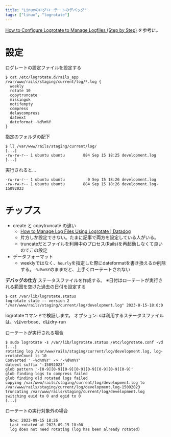 ```yaml
---
title: "Linuxのログローテートのデバッグ"
tags: ["linux", "logrotate"]
---
```


[How to Configure Logrotate to Manage Logfiles (Step by Step)](https://adamtheautomator.com/logrotate-linux/) を参考に。

# 設定

ログレートの設定ファイルを設定する
```
$ cat /etc/logrotate.d/rails_app
/var/www/rails/staging/current/log/*.log {
  weekly
  rotate 10
  copytruncate
  missingok
  notifempty
  compress
  delaycompress
  dateext
  dateformat -%d%m%Y
}
```

指定のフォルダの配下
```
$ ll /var/www/rails/staging/current/log/
[...]
-rw-rw-r-- 1 ubuntu ubuntu        884 Sep 15 18:25 development.log
[...]
```

実行されると...

```
-rw-rw-r-- 1 ubuntu ubuntu          0 Sep 15 18:26 development.log
-rw-rw-r-- 1 ubuntu ubuntu        884 Sep 15 18:26 development.log-15092023
```

# チップス
* create と copytruncate の違い
  * [How to Manage Log Files Using Logrotate | Datadog](https://www.datadoghq.com/blog/log-file-control-with-logrotate/#create-or-copy-log-files-to-manage-rotation)
  * 片方しか設定できない。たまに記事で両方を設定している人がいる。
  * truncateだとファイルを利用中のプロセス(Rails)を再起動しなくて良いのでこの設定
* データフォーマット
  * weeklyではなく、`hourly`を指定した際にdateformatを書き換えるか削除する。`-%d%m%Y`のままだと、上手くローテートされない

**デバッグの仕方**
ステータスファイルを作成する。
※日付はローテートが実行される範囲を空けた過去の日付を設定する
```
$ cat /var/lib/logrotate.status
logrotate state -- version 2
"/var/www/rails/staging/current/log/development.log" 2023-8-15-18:0:0
```

logrotateコマンドで検証します。
オプション: sは利用するステータスファイル は、vはverbose、dはdry-run

ローテートが実行される場合
```
$ sudo logrotate -s /var/lib/logrotate.status /etc/logrotate.conf -vd
[...]
rotating log /var/www/rails/staging/current/log/development.log, log->rotateCount is 10
Converted ' -%d%m%Y' -> '-%d%m%Y'
dateext suffix '-15092023'
glob pattern '-[0-9][0-9][0-9][0-9][0-9][0-9][0-9][0-9]'
glob finding logs to compress failed
glob finding old rotated logs failed
copying /var/www/rails/staging/current/log/development.log to /var/www/rails/staging/current/log/development.log-15092023
truncating /var/www/rails/staging/current/log/development.log
switching euid to 0 and egid to 0
[...]
```

ローテートの実行対象外の場合
```
  Now: 2023-09-15 18:26
  Last rotated at 2023-09-15 18:00
  log does not need rotating (log has been already rotated)
```

